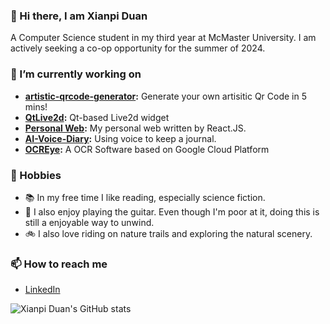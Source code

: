 ### 👋 Hi there, I am Xianpi Duan
A Computer Science student in my third year at McMaster University. I am actively seeking a co-op opportunity for the summer of 2024. 

### 🔭 I’m currently working on

* **[artistic-qrcode-generator](https://github.com/duanxianpi/artistic-qrcode-generator):** Generate your own artisitic Qr Code in 5 mins!
* **[QtLive2d](https://github.com/duanxianpi/QtLive2d):** Qt-based Live2d widget
* **[Personal Web](https://github.com/duanxianpi/duanxianpi.github.io):** My personal web written by React.JS.
* **[AI-Voice-Diary](https://github.com/duanxianpi/AI-Voice-Diary):** Using voice to keep a journal.
* **[OCREye](https://github.com/duanxianpi/OCREye):** A OCR Software based on Google Cloud Platform

### 📖 Hobbies
* 📚 In my free time I like reading, especially science fiction.
* 🎸 I also enjoy playing the guitar. Even though I'm poor at it, doing this is still a enjoyable way to unwind.
* 🚲 I also love riding on nature trails and exploring the natural scenery.

### 📫 How to reach me
* [LinkedIn](https://www.linkedin.com/in/xianpi-duan/)


![Xianpi Duan's GitHub stats](https://github-readme-stats.vercel.app/api?username=duanxianpi&show_icons=true&theme=react)
<!--
**duanxianpi/duanxianpi** is a ✨ _special_ ✨ repository because its `README.md` (this file) appears on your GitHub profile.

Here are some ideas to get you started:

- 🔭 I’m currently working on ...
- 🌱 I’m currently learning ...
- 👯 I’m looking to collaborate on ...
- 🤔 I’m looking for help with ...
- 💬 Ask me about ...
- 📫 How to reach me: ...
- 😄 Pronouns: ...
- ⚡ Fun fact: ...
-->
